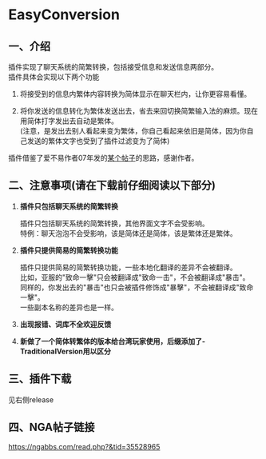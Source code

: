 # EasyConversion

## 一、介绍

插件实现了聊天系统的简繁转换，包括接受信息和发送信息两部分。  
插件具体会实现以下两个功能  
1. 将接受到的信息内繁体内容转换为简体显示在聊天栏内，让你更容易看懂。

1. 将你发送的信息转化为繁体发送出去，省去来回切换简繁输入法的麻烦。现在用简体打字发出去自动是繁体。  
(注意，是发出去别人看起来变为繁体，你自己看起来依旧是简体，因为你自己发送的繁体文字也受到了插件过滤变为了简体)

插件借鉴了爱不易作者07年发的[某个帖子](https://ngabbs.com/read.php?tid=1114270)的思路，感谢作者。


## 二、注意事项(请在下载前仔细阅读以下部分)

1. **插件只包括聊天系统的简繁转换**

    插件只包括聊天系统的简繁转换，其他界面文字不会受影响。  
    特例：聊天泡泡不会受影响，该是简体还是简体，该是繁体还是繁体。

1. **插件只提供简易的简繁转换功能**

    插件只提供简易的简繁转换功能，一些本地化翻译的差异不会被翻译。  
    比如，亚服的"致命一擊"只会被翻译成"致命一击"，不会被翻译成"暴击"。  
    同样的，你发出去的"暴击"也只会被插件修饰成"暴擊"，不会被翻译成"致命一擊"。  
    一些副本名称的差异也是一样。

1. **出现报错、词库不全欢迎反馈**

1. **新做了一个简体转繁体的版本给台湾玩家使用，后缀添加了-TraditionalVersion用以区分**


## 三、插件下载
见右侧release


## 四、NGA帖子链接
https://ngabbs.com/read.php?&tid=35528965
